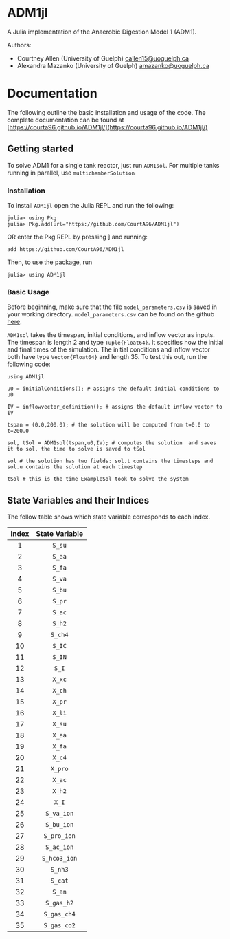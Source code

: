 # ADM1jl
 A Julia implementation of the Anaerobic Digestion Model 1 (ADM1).

 Authors:
  - Courtney Allen (University of Guelph) callen15@uoguelph.ca
  - Alexandra Mazanko (University of Guelph) amazanko@uoguelph.ca

# Documentation

The following outline the basic installation and usage of the code. The complete documentation can be found at [https://courta96.github.io/ADM1jl/](https://courta96.github.io/ADM1jl/)

## Getting started

To solve ADM1 for a single tank reactor, just run `ADM1sol`. For multiple tanks running in parallel, use `multichamberSolution`


### Installation

To install `ADM1jl` open the Julia REPL and run the following:

```
julia> using Pkg
julia> Pkg.add(url="https://github.com/CourtA96/ADM1jl")
```

OR enter the Pkg REPL by pressing ] and running:


```
add https://github.com/CourtA96/ADM1jl
```

Then, to use the package, run

```
julia> using ADM1jl
```


### Basic Usage

Before beginning, make sure that the file `model_parameters.csv` is saved in your working directory. `model_parameters.csv` can be found on the github [here](https://github.com/CourtA96/ADM1jl/blob/main/model_parameters.csv). 

`ADM1sol` takes the timespan, initial conditions, and inflow vector as inputs. The timespan is length 2 and type `Tuple{Float64}`. It specifies how the initial and final times of the simulation. The initial conditions and inflow vector both have type `Vector{Float64}` and length 35. To test this out, run the following code:

```
using ADM1jl

u0 = initialConditions(); # assigns the default initial conditions to u0

IV = inflowvector_definition(); # assigns the default inflow vector to IV

tspan = (0.0,200.0); # the solution will be computed from t=0.0 to t=200.0

sol, tSol = ADM1sol(tspan,u0,IV); # computes the solution  and saves it to sol, the time to solve is saved to tSol

sol # the solution has two fields: sol.t contains the timesteps and sol.u contains the solution at each timestep

tSol # this is the time ExampleSol took to solve the system

```

## State Variables and their Indices

The follow table shows which state variable corresponds to each index.

| Index | State Variable |
| :---: | :------------: |
| 1     | `S_su`         |
| 2     | `S_aa`         |
| 3     | `S_fa`         |
| 4     | `S_va`         |
| 5     | `S_bu`         |
| 6     | `S_pr`         |
| 7     | `S_ac`         |
| 8     | `S_h2`         |
| 9     | `S_ch4`        |
| 10    | `S_IC`         |
| 11    | `S_IN`         |
| 12    | `S_I`          |
| 13    | `X_xc`         |
| 14    | `X_ch`         |
| 15    | `X_pr`         |
| 16    | `X_li`         |
| 17    | `X_su`         |
| 18    | `X_aa`         |
| 19    | `X_fa`         |
| 20    | `X_c4`         |
| 21    | `X_pro`        |
| 22    | `X_ac`         |
| 23    | `X_h2`         |
| 24    | `X_I`          |
| 25    | `S_va_ion`     |
| 26    | `S_bu_ion`     |
| 27    | `S_pro_ion`    |
| 28    | `S_ac_ion`     |
| 29    | `S_hco3_ion`   |
| 30    | `S_nh3`        |
| 31    | `S_cat`        |
| 32    | `S_an`         |
| 33    | `S_gas_h2`     |
| 34    | `S_gas_ch4`    |
| 35    | `S_gas_co2`    |